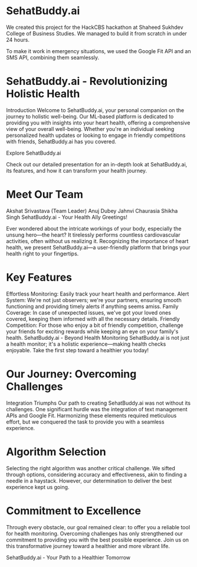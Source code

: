# SehatBuddy.ai
We created this project for the HackCBS hackathon at Shaheed Sukhdev College of Business Studies. We managed to build it from scratch in under 24 hours.

To make it work in emergency situations, we used the Google Fit API and an SMS API, combining them seamlessly.

# SehatBuddy.ai - Revolutionizing Holistic Health
Introduction
Welcome to SehatBuddy.ai, your personal companion on the journey to holistic well-being. Our ML-based platform is dedicated to providing you with insights into your heart health, offering a comprehensive view of your overall well-being. Whether you're an individual seeking personalized health updates or looking to engage in friendly competitions with friends, SehatBuddy.ai has you covered.

Explore SehatBuddy.ai

Check out our detailed presentation for an in-depth look at SehatBuddy.ai, its features, and how it can transform your health journey.

# Meet Our Team
Akshat Srivastava (Team Leader)
Anuj Dubey
Jahnvi Chaurasia
Shikha Singh
SehatBuddy.ai - Your Health Ally
Greetings!

Ever wondered about the intricate workings of your body, especially the unsung hero—the heart? It tirelessly performs countless cardiovascular activities, often without us realizing it. Recognizing the importance of heart health, we present SehatBuddy.ai—a user-friendly platform that brings your health right to your fingertips.

# Key Features
Effortless Monitoring: Easily track your heart health and performance.
Alert System: We're not just observers; we're your partners, ensuring smooth functioning and providing timely alerts if anything seems amiss.
Family Coverage: In case of unexpected issues, we've got your loved ones covered, keeping them informed with all the necessary details.
Friendly Competition: For those who enjoy a bit of friendly competition, challenge your friends for exciting rewards while keeping an eye on your family's health.
SehatBuddy.ai - Beyond Health Monitoring
SehatBuddy.ai is not just a health monitor; it's a holistic experience—making health checks enjoyable. Take the first step toward a healthier you today!

# Our Journey: Overcoming Challenges
Integration Triumphs
Our path to creating SehatBuddy.ai was not without its challenges. One significant hurdle was the integration of text management APIs and Google Fit. Harmonizing these elements required meticulous effort, but we conquered the task to provide you with a seamless experience.

# Algorithm Selection
Selecting the right algorithm was another critical challenge. We sifted through options, considering accuracy and effectiveness, akin to finding a needle in a haystack. However, our determination to deliver the best experience kept us going.

# Commitment to Excellence
Through every obstacle, our goal remained clear: to offer you a reliable tool for health monitoring. Overcoming challenges has only strengthened our commitment to providing you with the best possible experience. Join us on this transformative journey toward a healthier and more vibrant life.

SehatBuddy.ai - Your Path to a Healthier Tomorrow
